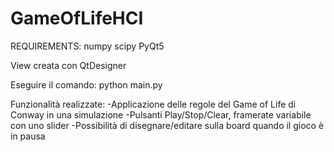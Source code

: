 # GameOfLifeHCI

REQUIREMENTS:
numpy
scipy
PyQt5

View creata con QtDesigner

Eseguire il comando:
python main.py

Funzionalità realizzate:
-Applicazione delle regole del Game of Life di Conway in una simulazione
-Pulsanti Play/Stop/Clear, framerate variabile con uno slider
-Possibilità di disegnare/editare sulla board quando il gioco è in pausa 

